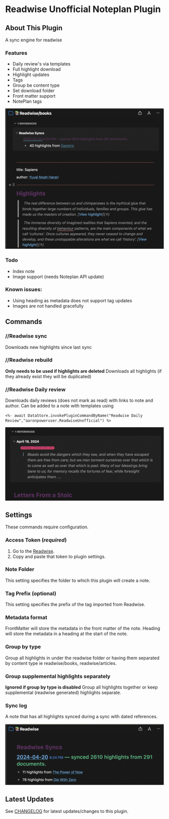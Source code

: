 # Readwise Unofficial Noteplan Plugin

## About This Plugin 

A sync engine for readwise

### Features
- Daily review's via templates
- Full highlight download
- Highlight updates
- Tags
- Group be content type
- Set download folder
- Front matter support
- NotePlan tags

![General features](docs/ReadwiseSync.png)

### Todo
* Index note
* Image support (needs Noteplan API update)

### Known issues:
- Using heading as metadata does not support tag updates
- Images are not handled gracefully


## Commands

### //Readwise sync

Downloads new highlights since last sync

### //Readwise rebuild

**Only needs to be used if highlights are deleted**
Downloads all highlights (if they already exist they will be duplicated)


### //Readwise Daily review

Downloads daily reviews (does not mark as read) with links to note and author.
Can be added to a note with templates using

```
<%- await DataStore.invokePluginCommandByName("Readwise Daily Review","aaronpoweruser.ReadwiseUnofficial") %>
```

![Daily review](docs/dailyReview.png)


## Settings

These commands require configuration.

### Access Token (*required*)

1. Go to the [Readwise](readwise.io/access_token).
2. Copy and paste that token to plugin settings.

### Note Folder

This setting specifies the folder to which this plugin will create a note.

### Tag Prefix (optional)

This setting specifies the prefix of the tag imported from Readwise.

### Metadata format

FrontMatter will store the metadata in the front matter of the note. Heading will store the metadata in a heading at the start of the note.

### Group by type

Group all highlights in under the readwise folder or having them separated by content type ie readwise/books, readwise/articles.

### Group supplemental highlights separately

**Ignored if group by type is disabled**
Group all highlights together or keep supplemental (readwise generated) highlights separate.

### Sync log

A note that has all highlights synced during a sync with dated references.

![Sync log](docs/syncLog.png)

## Latest Updates

See [CHANGELOG](https://github.com/NotePlan/plugins/blob/main/aaronpoweruser.ReadwiseUnofficial/CHANGELOG.md) for latest updates/changes to this plugin.